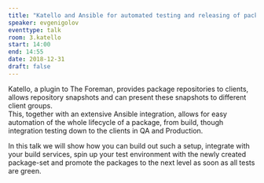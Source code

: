 ```yaml
---
title: "Katello and Ansible for automated testing and releasing of packages"
speaker: evgenigolov
eventtype: talk
room: 3.katello
start: 14:00
end: 14:55
date: 2018-12-31
draft: false
---
```


Katello, a plugin to The Foreman, provides package repositories to clients,
allows repository snapshots and can present these snapshots to different client groups.  
This, together with an extensive Ansible integration, allows for easy automation of the whole lifecycle of a package,
from build, though integration testing down to the clients in QA and Production.  

In this talk we will show how you can build out such a setup, integrate with your build services,
spin up your test environment with the newly created package-set and promote the packages to the next level as soon as all tests are green.  

